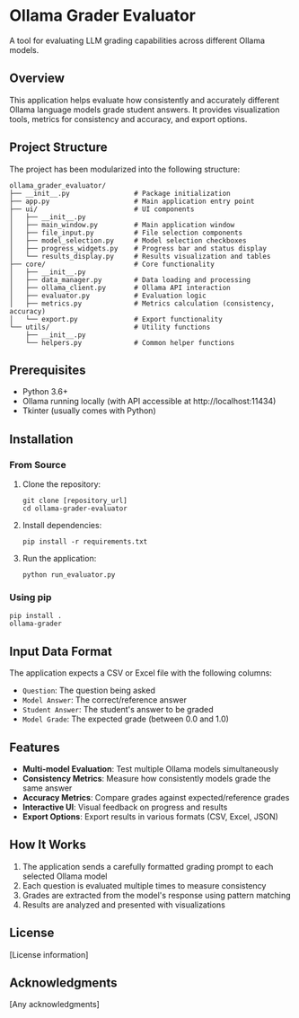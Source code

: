 # Ollama Grader Evaluator

A tool for evaluating LLM grading capabilities across different Ollama models.

## Overview

This application helps evaluate how consistently and accurately different Ollama language models grade student answers. It provides visualization tools, metrics for consistency and accuracy, and export options.

## Project Structure

The project has been modularized into the following structure:

```
ollama_grader_evaluator/
├── __init__.py                # Package initialization
├── app.py                     # Main application entry point
├── ui/                        # UI components
│   ├── __init__.py
│   ├── main_window.py         # Main application window
│   ├── file_input.py          # File selection components
│   ├── model_selection.py     # Model selection checkboxes
│   ├── progress_widgets.py    # Progress bar and status display
│   └── results_display.py     # Results visualization and tables
├── core/                      # Core functionality
│   ├── __init__.py
│   ├── data_manager.py        # Data loading and processing
│   ├── ollama_client.py       # Ollama API interaction
│   ├── evaluator.py           # Evaluation logic
│   ├── metrics.py             # Metrics calculation (consistency, accuracy)
│   └── export.py              # Export functionality
└── utils/                     # Utility functions
    ├── __init__.py
    └── helpers.py             # Common helper functions
```

## Prerequisites

- Python 3.6+
- Ollama running locally (with API accessible at http://localhost:11434)
- Tkinter (usually comes with Python)

## Installation

### From Source

1. Clone the repository:
   ```
   git clone [repository_url]
   cd ollama-grader-evaluator
   ```

2. Install dependencies:
   ```
   pip install -r requirements.txt
   ```

3. Run the application:
   ```
   python run_evaluator.py
   ```

### Using pip

```
pip install .
ollama-grader
```

## Input Data Format

The application expects a CSV or Excel file with the following columns:

- `Question`: The question being asked
- `Model Answer`: The correct/reference answer
- `Student Answer`: The student's answer to be graded
- `Model Grade`: The expected grade (between 0.0 and 1.0)

## Features

- **Multi-model Evaluation**: Test multiple Ollama models simultaneously
- **Consistency Metrics**: Measure how consistently models grade the same answer
- **Accuracy Metrics**: Compare grades against expected/reference grades
- **Interactive UI**: Visual feedback on progress and results
- **Export Options**: Export results in various formats (CSV, Excel, JSON)

## How It Works

1. The application sends a carefully formatted grading prompt to each selected Ollama model
2. Each question is evaluated multiple times to measure consistency
3. Grades are extracted from the model's response using pattern matching
4. Results are analyzed and presented with visualizations

## License

[License information]

## Acknowledgments

[Any acknowledgments]
